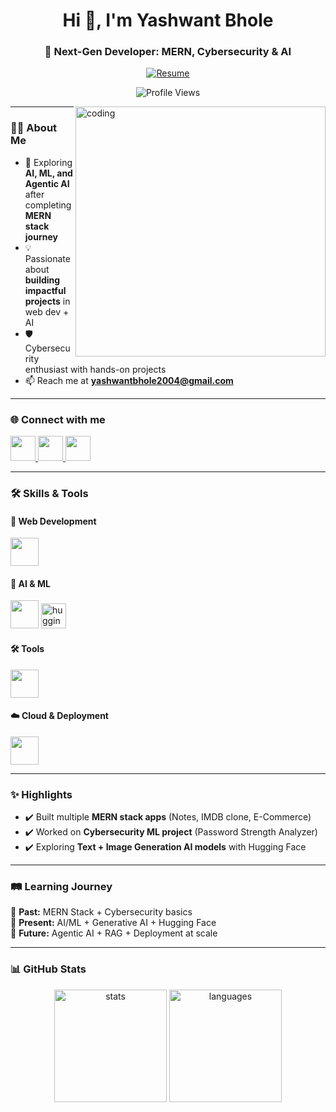 <h1 align="center">Hi 👋, I'm Yashwant Bhole</h1>
<h3 align="center">🚀 Next-Gen Developer: MERN, Cybersecurity & AI</h3>

<p align="center">
  <a href="https://drive.google.com/file/d/1Bx5xGQN4u00xJTllODWGpHlrLXEk1S9j/view?usp=sharing" target="_blank">
    <img src="https://img.shields.io/badge/Resume-Download-blue?style=for-the-badge&logo=adobeacrobatreader&logoColor=white" alt="Resume" />
  </a>
</p>

<p align="center">
  <img src="https://komarev.com/ghpvc/?username=YashwantBhole&label=Profile%20views&color=0e75b6&style=flat" alt="Profile Views" />
</p>

<img align="right" alt="coding" width="400" src="https://i.giphy.com/media/qgQUggAC3Pfv687qPC/giphy.webp" />

---

### 👨‍💻 About Me
- 🌱 Exploring **AI, ML, and Agentic AI** after completing **MERN stack journey**  
- 💡 Passionate about **building impactful projects** in web dev + AI  
- 🛡️ Cybersecurity enthusiast with hands-on projects  
- 📫 Reach me at **yashwantbhole2004@gmail.com**

---

### 🌐 Connect with me
<p align="left">
  <a href="https://www.linkedin.com/in/yashwantbhole/" target="_blank">
    <img src="https://skillicons.dev/icons?i=linkedin" height="40"/>
  </a>
  <a href="https://github.com/YashwantBhole" target="_blank">
    <img src="https://skillicons.dev/icons?i=github" height="40"/>
  </a>
  <a href="https://instagram.com/yashwant_bhole_07" target="_blank">
    <img src="https://skillicons.dev/icons?i=instagram" height="40"/>
  </a>
</p>

---

### 🛠️ Skills & Tools
#### 🚀 Web Development
<p>
  <img src="https://skillicons.dev/icons?i=html,css,js,react,nodejs,express,mongodb,mysql,redux,tailwind,bootstrap" height="45"/>
</p>

#### 🤖 AI & ML
<p>
  <img src="https://skillicons.dev/icons?i=python,tensorflow" height="45"/>
  <img src="https://huggingface.co/front/assets/huggingface_logo-noborder.svg" height="40" alt="huggingface"/>
</p>

#### 🛠️ Tools
<p>
  <img src="https://skillicons.dev/icons?i=git,github,postman,vscode,linux" height="45"/>
</p>

#### ☁️ Cloud & Deployment
<p>
  <img src="https://skillicons.dev/icons?i=aws,gcp,vercel,netlify" height="45"/>
</p>


---

### ✨ Highlights
- ✔️ Built multiple **MERN stack apps** (Notes, IMDB clone, E-Commerce)  
- ✔️ Worked on **Cybersecurity ML project** (Password Strength Analyzer)  
- ✔️ Exploring **Text + Image Generation AI models** with Hugging Face  

---

### 🛤️ Learning Journey
📌 **Past:** MERN Stack + Cybersecurity basics  
📌 **Present:** AI/ML + Generative AI + Hugging Face  
📌 **Future:** Agentic AI + RAG + Deployment at scale  

---

### 📊 GitHub Stats
<p align="center">
  <img height="180" src="https://github-readme-stats.vercel.app/api?username=YashwantBhole&show_icons=true&theme=react" alt="stats"/>
  <img height="180" src="https://github-readme-stats.vercel.app/api/top-langs/?username=YashwantBhole&layout=compact&theme=react" alt="languages"/>
</p>
